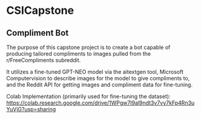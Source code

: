 # CSICapstone  

## Compliment Bot
The purpose of this capstone project is to create a bot capable of producing tailored compliments to images pulled from the r/FreeCompliments subreddit.

It utilizes a fine-tuned GPT-NEO model via the aitextgen tool, Microsoft Computervision to describe images for the model to give compliments to, and the Reddit API for getting images and compliment data for fine-tuning.

Colab Implementation (primarily used for fine-tuning the dataset):
https://colab.research.google.com/drive/1WPgw7I9al9ndt3v7vy7kFp4Rn3uYuVjG?usp=sharing
